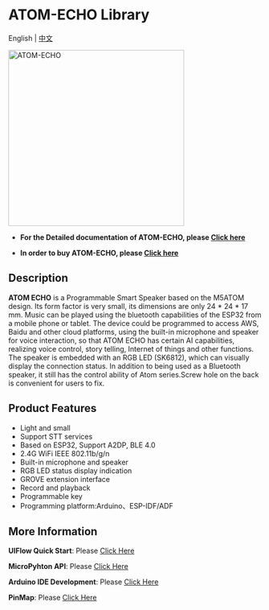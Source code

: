 # ATOM-ECHO Library

English | [中文](README_cn.md)

<img src="https://static-cdn.m5stack.com/resource/docs/static/assets/img/product_pics/atom_base/echo/Echo.webp" alt="ATOM-ECHO" width="350" height="350">

* **For the Detailed documentation of ATOM-ECHO, please [Click here](https://docs.m5stack.com/zh_CN/atom/atomecho)**

* **In order to buy ATOM-ECHO, please [Click here](https://www.aliexpress.com/item/4001143680564.html?spm=a2g0o.store_pc_home.productList_6000026544026.pic_3)**

## Description

**ATOM ECHO**  is a Programmable Smart Speaker based on the M5ATOM design. Its form factor is very small, its dimensions are only 24 * 24 * 17 mm. Music can be played using the bluetooth capabilities of the ESP32 from a mobile phone or tablet. The device could be programmed to access AWS, Baidu and other cloud platforms, using the built-in microphone and speaker for voice interaction, so that ATOM ECHO has certain AI capabilities, realizing voice control, story telling, Internet of things and other functions. The speaker is embedded with an RGB LED (SK6812), which can visually display the connection status. In addition to being used as a Bluetooth speaker, it still has the control ability of Atom series.Screw hole on the back is convenient for users to fix.

## Product Features

- Light and small
- Support STT services
- Based on ESP32, Support A2DP, BLE 4.0
- 2.4G WiFi IEEE 802.11b/g/n
- Built-in microphone and speaker
- RGB LED status display  indication
- GROVE extension interface
- Record and playback
- Programmable key
- Programming platform:Arduino、ESP-IDF/ADF

## More Information

**UIFlow Quick Start**: Please [Click Here](https://docs.m5stack.com/en/quick_start/atom/atom_echo_quick_start)

**MicroPyhton API**: Please [Click Here](https://docs.m5stack.com/en/quick_start/atom/mpy)

**Arduino IDE Development**: Please [Click Here](https://docs.m5stack.com/en/arduino/arduino_development)

**PinMap**: Please [Click Here](https://docs.m5stack.com/en/atom/atomecho)